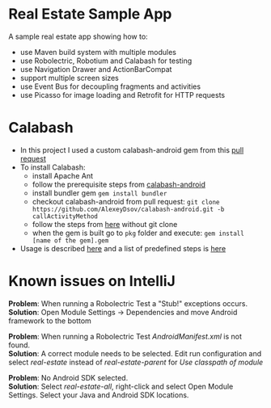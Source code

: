 Real Estate Sample App
======================

A sample real estate app showing how to:
  - use Maven build system with multiple modules
  - use Robolectric, Robotium and Calabash for testing
  - use Navigation Drawer and ActionBarCompat
  - support multiple screen sizes
  - use Event Bus for decoupling fragments and activities
  - use Picasso for image loading and Retrofit for HTTP requests

Calabash
=====
  - In this project I used a custom calabash-android gem from this [pull request](https://github.com/calabash/calabash-android/pull/329)
  - To install Calabash:
    - install Apache Ant
    - follow the prerequisite steps from [calabash-android](https://github.com/calabash/calabash-android/blob/master/documentation/installation.md)
    - install bundler gem ```gem install bundler```
    - checkout calabash-android from pull request:
```git clone https://github.com/AlexeyDsov/calabash-android.git -b callActivityMethod```
    - follow the steps from [here](https://github.com/calabash/calabash-android/wiki/Building-calabash-android) without git clone
    - when the gem is built go to ```pkg``` folder and execute:
```gem install [name of the gem].gem```
  - Usage is described [here](https://github.com/calabash/calabash-android) and a list of predefined steps is [here](https://github.com/calabash/calabash-android/blob/master/ruby-gem/lib/calabash-android/canned_steps.md)

Known issues on IntelliJ
=====
**Problem**: When running a Robolectric Test a "Stub!" exceptions occurs.<br>
**Solution**: Open Module Settings -> Dependencies and move Android framework to the bottom

**Problem**: When running a Robolectric Test *AndroidManifest.xml* is not found.<br>
**Solution**: A correct module needs to be selected. Edit run configuration and select *real-estate* instead of *real-estate-parent* for *Use classpath of module*

**Problem**: No Android SDK selected.<br>
**Solution**: Select *real-estate-all*, right-click and select Open Module Settings. Select your Java and Android SDK locations.

